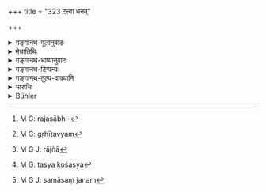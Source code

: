 +++
title = "323 दत्त्वा धनम्"

+++

<details><summary>गङ्गानथ-मूलानुवादः</summary>

Bestowing his wealth, obtained from all kinds of fines, upon Brāhmaṇas, and making over the kingdom to his son, the king shall bring about his departure in battle.—(323)
</details>

<details><summary>मेधातिथिः</summary>

[^७७९]:
     M G DK (4: 701): samāsṛjya

यदा तु जरसाभिभूयेत[^७८०] कृतकृत्यः स्यात् तदा वसुनि धने सति **सर्वदण्डसमुद्भूतं** ब्राह्मणेभ्यो दद्यात् । महापातकिधनस्य वरुणाय प्रतिपादनम् उक्तम् । न राज्ञा तद् ग्रहीतव्यम्[^७८१] । अन्यत् तु दण्डधनं राज्ञः[^७८२] । दृष्टादृष्टकार्यार्थवादाद् बहुधनम् अस्ति प्रयाणकालश् च, तदा सर्वस्यायं विनियोगः ।


[^७८२]:
     M G J: rājñā


[^७८१]:
     M G: gṛhītavyam


[^७८०]:
     M G: rajasābhi-

- <u>अन्ये</u> तु दण्डग्रहणं करशुल्कादीनाम् अपि प्रदर्शनार्थं व्याचक्षते । तथा सति सर्वस्वं दद्याद् इत्य् उक्तं भवति । वाहनायुधभूमिपुरुषवर्जं सर्वं दातव्यम् । 

- <u>एवं</u> तु व्याख्याने **पुत्रे राज्यं समासाद्य** इति न घटते । न हि तस्याकोशस्य[^७८३] राजकरणसंभवः ।


[^७८३]:
     M G: tasya kośasya

- **कुर्वीत प्रायणं रणे** । आत्मत्यागे संग्रामं कुर्यात् । यदि कथंचिद् अन्त्यावस्थायां रणं नोपलभेत तदाग्न्युदकादिना शरीरं जह्यात् । फलातिशयसंपत्तिस् तु रणे । समासञ्जनम्[^७८४] आरोपणम् ॥ ९.३२३ ॥


[^७८४]:
     M G J: samāsaṃ janam
</details>

<details><summary>गङ्गानथ-भाष्यानुवादः</summary>

When the King begins to be harassed by old age, if be finds that he has done all that he bad to do,—then if he has any wealth,—such as that accumulated from fines—he shall give all this away to *Brāhmaṇas*. As for fines realised from the ‘heinous offenders,’ it has been already laid down that they shall be disposed of by being offered to Varuṇa, and none of it shall be taken by the King himself. But when he finds that apart from this there is much wealth that has accumulated from all kinds of fines,—and he realises that his death is approaching,—he should dispose of the wealth in the manner here described.

Others have explained that the term ‘*fines*’ is meant to include all sources of income—such as taxes, tolls and the like.

According to this the meaning would be that he should give away all his wealth; that is, he should give away everything, with the exception of chariots, arms, lands and slaves.

Under this explanation, the clause, ‘making over the kingdom to his son’ would not be quite consistent Because it would be impossible for the son to carry on the administration, with a depleted treasury.

‘*Bring about his departure in battle*,’—*i.e*., he shall go forth to battle, with a view to give up his life. If even towards the end of his life, he finds no chances for a battle, then he should destroy his body either in fire or water. But the best results would be attained by giving up the body in battle.—(323)
</details>

<details><summary>गङ्गानथ-टिप्पन्यः</summary>

*Cf*. Mahābhārata 6.17.11; also *Vikramāṇikacarita* 4.44.68.

This verse is quoted in *Rājanītiratnākara* (p. 40a).
</details>

<details><summary>गङ्गानथ-तुल्य-वाक्यानि</summary>

**(verses 9.323-325)  
**

*Mahābhārata* (6.17.11).
</details>

<details><summary>भारुचिः</summary>

प्रायणं च राज्ञः प्रथमकल्पः । अतस् तदभाव इतरे कल्पा यथा स्युः स्वकामप्रायणाविरोधश् चास्य व्याख्यातः ॥ ९.३२३ ॥
</details>

<details><summary>Bühler</summary>

323	But (a king who feels his end drawing nigh) shall bestow all his wealth, accumulated from fines, on Brahmanas, make over his kingdom to his son, and then seek death in battle.
</details>
